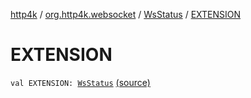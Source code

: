 [http4k](../../index.md) / [org.http4k.websocket](../index.md) / [WsStatus](index.md) / [EXTENSION](./-e-x-t-e-n-s-i-o-n.md)

# EXTENSION

`val EXTENSION: `[`WsStatus`](index.md) [(source)](https://github.com/http4k/http4k/blob/master/http4k-core/src/main/kotlin/org/http4k/websocket/WsStatus.kt#L14)